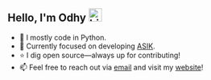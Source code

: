 ## Hello, I'm Odhy <img src="https://user-images.githubusercontent.com/1303154/88677602-1635ba80-d120-11ea-84d8-d263ba5fc3c0.gif" width="26px" alt="hi">

- :snake: I mostly code in Python.
- :briefcase: Currently focused on developing [ASIK](https://github.com/odhyp/asik).
- :star: I dig open source—always up for contributing!
- :mailbox: Feel free to reach out via [email](mailto:pradhana.odhy@gmail.com) and visit my [website](https://odhyp.vercel.app)!

<!-- - :bulb: Lately I've been learning [Bootstrap](https://getbootstrap.com/) CSS framework -->
<!-- - :musical_keyboard: I'm also interested in  -->
